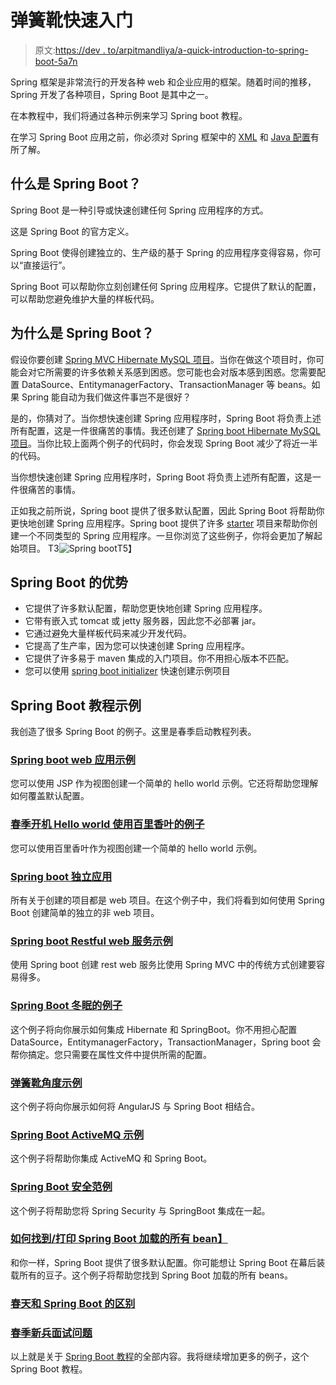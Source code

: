 # 弹簧靴快速入门

> 原文:[https://dev . to/arpitmandliya/a-quick-introduction-to-spring-boot-5a7n](https://dev.to/arpitmandliya/a-quick-introduction-to-spring-boot-5a7n)

Spring 框架是非常流行的开发各种 web 和企业应用的框架。随着时间的推移，Spring 开发了各种项目，Spring Boot 是其中之一。

在本教程中，我们将通过各种示例来学习 Spring boot 教程。

在学习 Spring Boot 应用之前，你必须对 Spring 框架中的 [XML](http://www.java2blog.com/2012/08/spring-hello-world-example-in-eclipse.html) 和 [Java 配置](http://www.java2blog.com/2016/02/spring-java-based-configuration-example.html)有所了解。

## 什么是 Spring Boot？

Spring Boot 是一种引导或快速创建任何 Spring 应用程序的方式。

这是 Spring Boot 的官方定义。

Spring Boot 使得创建独立的、生产级的基于 Spring 的应用程序变得容易，你可以“直接运行”。

Spring Boot 可以帮助你立刻创建任何 Spring 应用程序。它提供了默认的配置，可以帮助您避免维护大量的样板代码。

## 为什么是 Spring Boot？

假设你要创建 [Spring MVC Hibernate MySQL 项目](http://www.java2blog.com/2016/08/spring-mvc-hibernate-mysql-crud-example.html)。当你在做这个项目时，你可能会对它所需要的许多依赖关系感到困惑。您可能也会对版本感到困惑。您需要配置 DataSource、EntitymanagerFactory、TransactionManager 等 beans。如果 Spring 能自动为我们做这件事岂不是很好？

是的，你猜对了。当你想快速创建 Spring 应用程序时，Spring Boot 将负责上述所有配置，这是一件很痛苦的事情。我还创建了 [Spring boot Hibernate MySQL 项目](http://www.java2blog.com/2017/05/spring-boot-hibernate-example.html)。当你比较上面两个例子的代码时，你会发现 Spring Boot 减少了将近一半的代码。

当你想快速创建 Spring 应用程序时，Spring Boot 将负责上述所有配置，这是一件很痛苦的事情。

正如我之前所说，Spring boot 提供了很多默认配置，因此 Spring Boot 将帮助你更快地创建 Spring 应用程序。Spring boot 提供了许多 [starter](https://java2blog.com/spring-boot-starters/) 项目来帮助你创建一个不同类型的 Spring 应用程序。一旦你浏览了这些例子，你将会更加了解起始项目。
T3![Spring boot](../Images/4f46decf2e082d64a96225269a78b40a.png)T5】

## Spring Boot 的优势

*   它提供了许多默认配置，帮助您更快地创建 Spring 应用程序。
*   它带有嵌入式 tomcat 或 jetty 服务器，因此您不必部署 jar。
*   它通过避免大量样板代码来减少开发代码。
*   它提高了生产率，因为您可以快速创建 Spring 应用程序。
*   它提供了许多易于 maven 集成的入门项目。你不用担心版本不匹配。
*   您可以使用 [spring boot initializer](https://start.spring.io/) 快速创建示例项目

## Spring Boot 教程示例

我创造了很多 Spring Boot 的例子。这里是春季启动教程列表。

### [Spring boot web 应用示例](http://www.java2blog.com/2017/04/spring-boot-web-application-example.html)

您可以使用 JSP 作为视图创建一个简单的 hello world 示例。它还将帮助您理解如何覆盖默认配置。

### [春季开机 Hello world 使用百里香叶的例子](http://www.java2blog.com/2017/05/spring-boot-hello-world-example-thymeleaf.html)

您可以使用百里香叶作为视图创建一个简单的 hello world 示例。

### [Spring boot 独立应用](http://www.java2blog.com/2017/05/spring-boot-hello-world-standalone-application.html)

所有关于创建的项目都是 web 项目。在这个例子中，我们将看到如何使用 Spring Boot 创建简单的独立的非 web 项目。

### [Spring boot Restful web 服务示例](http://www.java2blog.com/2017/04/create-restful-web-services-using-spring-boot.html)

使用 Spring boot 创建 rest web 服务比使用 Spring MVC 中的传统方式创建要容易得多。

### [Spring Boot 冬眠的例子](http://www.java2blog.com/2017/05/spring-boot-hibernate-example.html)

这个例子将向你展示如何集成 Hibernate 和 SpringBoot。你不用担心配置 DataSource，EntitymanagerFactory，TransactionManager，Spring boot 会帮你搞定。您只需要在属性文件中提供所需的配置。

### [弹簧靴角度示例](http://www.java2blog.com/2017/05/spring-boot-angularjs-example.html)

这个例子将向你展示如何将 AngularJS 与 Spring Boot 相结合。

### [Spring Boot ActiveMQ 示例](http://www.java2blog.com/2017/05/spring-boot-activemq-example.html)

这个例子将帮助你集成 ActiveMQ 和 Spring Boot。

### [Spring Boot 安全范例](http://www.java2blog.com/2017/05/spring-boot-spring-security-example.html)

这个例子将帮助您将 Spring Security 与 SpringBoot 集成在一起。

### [如何找到/打印 Spring Boot 加载的所有 bean】](http://www.java2blog.com/2017/05/print-beans-loaded-spring-boot.html)

和你一样，Spring Boot 提供了很多默认配置。你可能想让 Spring Boot 在幕后装载所有的豆子。这个例子将帮助您找到 Spring Boot 加载的所有 beans。

### [春天和 Spring Boot 的区别](https://java2blog.com/difference-spring-spring-boot/)

### [春季新兵面试问题](https://java2blog.com/spring-boot-interview-questions/)

以上就是关于 [Spring Boot 教程](https://java2blog.com/spring-boot-tutorial/)的全部内容。我将继续增加更多的例子，这个 Spring Boot 教程。